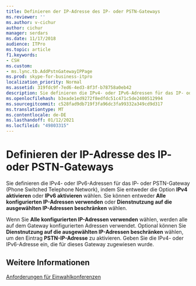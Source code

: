 ```yaml
---
title: Definieren der IP-Adresse des IP- oder PSTN-Gateways
ms.reviewer: ''
ms.author: v-cichur
author: cichur
manager: serdars
ms.date: 11/17/2018
audience: ITPro
ms.topic: article
f1.keywords:
- CSH
ms.custom:
- ms.lync.tb.AddPstnGatewayIPPage
ms.prod: skype-for-business-itpro
localization_priority: Normal
ms.assetid: 319fdc9f-7ed6-4ed3-8f3f-b78758a0eb42
description: Sie definieren die IPv4- oder IPv6-Adressen für das IP- oder PSTN-Gateway (Phone Switched Telephone Network), indem Sie entweder die Option IPv4 aktivieren oder IPv6 aktivieren wählen. Sie können entweder Alle konfigurierten IP-Adressen verwenden oder Dienstnutzung auf die ausgewählten IP-Adressen beschränken wählen.
ms.openlocfilehash: b3eade1ed9272f8edfdc51c471c5de2400512994
ms.sourcegitcommit: c528fad9db719f3fa96dc3fa99332a349cd9d317
ms.translationtype: MT
ms.contentlocale: de-DE
ms.lasthandoff: 01/12/2021
ms.locfileid: "49803315"
---
```

# <a name="define-the-ip-address-of-the-ip-or-pstn-gateway"></a>Definieren der IP-Adresse des IP- oder PSTN-Gateways

Sie definieren die IPv4- oder IPv6-Adressen für das IP- oder PSTN-Gateway (Phone Switched Telephone Network), indem Sie entweder die Option **IPv4 aktivieren** oder **IPv6 aktivieren** wählen. Sie können entweder **Alle konfigurierten IP-Adressen verwenden** oder **Dienstnutzung auf die ausgewählten IP-Adressen beschränken** wählen.

Wenn Sie **Alle konfigurierten IP-Adressen verwenden** wählen, werden alle auf dem Gateway konfigurierten Adressen verwendet. Optional können Sie **Dienstnutzung auf die ausgewählten IP-Adressen beschränken** wählen, um den Eintrag **PSTN-IP-Adresse** zu aktivieren. Geben Sie die IPv4- oder IPv6-Adresse ein, die für dieses Gateway zugewiesen wurde.

## <a name="see-also"></a>Weitere Informationen

[Anforderungen für Einwahlkonferenzen](https://technet.microsoft.com/library/9aff949e-3dac-481a-be46-a180c72e8066.aspx)
